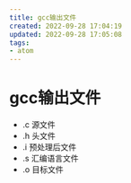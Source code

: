 ```yaml
---
title: gcc输出文件
created: 2022-09-28 17:04:19
updated: 2022-09-28 17:05:08
tags: 
- atom
---
```


# gcc输出文件

- .c 源文件
- .h 头文件
- .i 预处理后文件
- .s 汇编语言文件
- .o 目标文件
